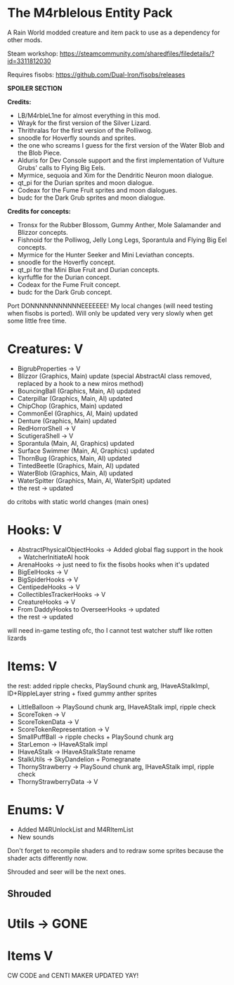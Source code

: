 # The M4rblelous Entity Pack
A Rain World modded creature and item pack to use as a dependency for other mods.

Steam workshop: https://steamcommunity.com/sharedfiles/filedetails/?id=3311812030

Requires fisobs: https://github.com/Dual-Iron/fisobs/releases

**SPOILER SECTION**

**Credits:**
- LB/M4rbleL1ne for almost everything in this mod.
- Wrayk for the first version of the Silver Lizard.
- Thrithralas for the first version of the Polliwog.
- snoodle for Hoverfly sounds and sprites.
- the one who screams I guess for the first version of the Water Blob and the Blob Piece.
- Alduris for Dev Console support and the first implementation of Vulture Grubs' calls to Flying Big Eels.
- Myrmice, sequoia and Xim for the Dendritic Neuron moon dialogue.
- qt_pi for the Durian sprites and moon dialogue.
- Codeax for the Fume Fruit sprites and moon dialogues.
- budc for the Dark Grub sprites and moon dialogue.

**Credits for concepts:**
- Tronsx for the Rubber Blossom, Gummy Anther, Mole Salamander and Blizzor concepts.
- Fishnoid for the Polliwog, Jelly Long Legs, Sporantula and Flying Big Eel concepts.
- Myrmice for the Hunter Seeker and Mini Leviathan concepts.
- snoodle for the Hoverfly concept.
- qt_pi for the Mini Blue Fruit and Durian concepts.
- kyrfuffle for the Durian concept.
- Codeax for the Fume Fruit concept.
- budc for the Dark Grub concept.


Port DONNNNNNNNNNNEEEEEEE!
My local changes (will need testing when fisobs is ported).
Will only be updated very very slowly when get some little free time.

# Creatures: V
 - BigrubProperties -> V
 - Blizzor (Graphics, Main) update (special AbstractAI class removed, replaced by a hook to a new miros method)
 - BouncingBall (Graphics, Main, AI) updated
 - Caterpillar (Graphics, Main, AI) updated
 - ChipChop (Graphics, Main) updated
 - CommonEel (Graphics, AI, Main) updated
 - Denture (Graphics, Main) updated
 - RedHorrorShell -> V
 - ScutigeraShell -> V
 - Sporantula (Main, AI, Graphics) updated
 - Surface Swimmer (Main, AI, Graphics) updated
 - ThornBug (Graphics, Main, AI) updated
 - TintedBeetle (Graphics, Main, AI) updated
 - WaterBlob (Graphics, Main, AI) updated
 - WaterSpitter (Graphics, Main, AI, WaterSpit) updated
 - the rest -> updated

do critobs with static world changes (main ones)

# Hooks: V
 - AbstractPhysicalObjectHooks -> Added global flag support in the hook + WatcherInitiateAI hook
 - ArenaHooks -> just need to fix the fisobs hooks when it's updated
 - BigEelHooks -> V
 - BigSpiderHooks -> V
 - CentipedeHooks -> V
 - CollectiblesTrackerHooks -> V
 - CreatureHooks -> V
 - From DaddyHooks to OverseerHooks -> updated
 - the rest -> updated

will need in-game testing ofc, tho I cannot test watcher stuff like rotten lizards

# Items: V
the rest: added ripple checks, PlaySound chunk arg, IHaveAStalkImpl, ID+RippleLayer string + fixed gummy anther sprites
 - LittleBalloon -> PlaySound chunk arg, IHaveAStalk impl, ripple check
 - ScoreToken -> V
 - ScoreTokenData -> V
 - ScoreTokenRepresentation -> V
 - SmallPuffBall -> ripple checks + PlaySound chunk arg
 - StarLemon -> IHaveAStalk impl
 - IHaveAStalk -> IHaveAStalkState rename
 - StalkUtils -> SkyDandelion + Pomegranate
 - ThornyStrawberry -> PlaySound chunk arg, IHaveAStalk impl, ripple check
 - ThornyStrawberryData -> V

# Enums: V
 - Added M4RUnlockList and M4RItemList
 - New sounds

Don't forget to recompile shaders and to redraw some sprites because the shader acts differently now.

Shrouded and seer will be the next ones.

## Shrouded
# Utils -> GONE
# Items V

CW CODE and CENTI MAKER UPDATED YAY!
